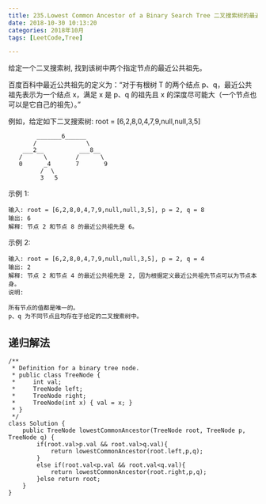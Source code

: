 ```yaml
---
title: 235.Lowest Common Ancestor of a Binary Search Tree 二叉搜索树的最近公共祖先
date: 2018-10-30 10:13:20
categories: 2018年10月
tags: [LeetCode,Tree]

---
```

 给定一个二叉搜索树, 找到该树中两个指定节点的最近公共祖先。

<!-- more -->

百度百科中最近公共祖先的定义为：“对于有根树 T 的两个结点 p、q，最近公共祖先表示为一个结点 x，满足 x 是 p、q 的祖先且 x 的深度尽可能大（一个节点也可以是它自己的祖先）。”

例如，给定如下二叉搜索树:  root = [6,2,8,0,4,7,9,null,null,3,5]

	        _______6______
	       /              \
	    ___2__          ___8__
	   /      \        /      \
	   0      _4       7       9
	         /  \
	         3   5

示例 1:

	输入: root = [6,2,8,0,4,7,9,null,null,3,5], p = 2, q = 8
	输出: 6
	解释: 节点 2 和节点 8 的最近公共祖先是 6。
示例 2:

	输入: root = [6,2,8,0,4,7,9,null,null,3,5], p = 2, q = 4
	输出: 2
	解释: 节点 2 和节点 4 的最近公共祖先是 2, 因为根据定义最近公共祖先节点可以为节点本身。
	说明:

	所有节点的值都是唯一的。
	p、q 为不同节点且均存在于给定的二叉搜索树中。
## 递归解法

	/**
	 * Definition for a binary tree node.
	 * public class TreeNode {
	 *     int val;
	 *     TreeNode left;
	 *     TreeNode right;
	 *     TreeNode(int x) { val = x; }
	 * }
	 */
	class Solution {
	    public TreeNode lowestCommonAncestor(TreeNode root, TreeNode p, TreeNode q) {
	        if(root.val>p.val && root.val>q.val){
	            return lowestCommonAncestor(root.left,p,q);
	        }
	        else if(root.val<p.val && root.val<q.val){
	            return lowestCommonAncestor(root.right,p,q);
	        }else return root;
	    }
	}
